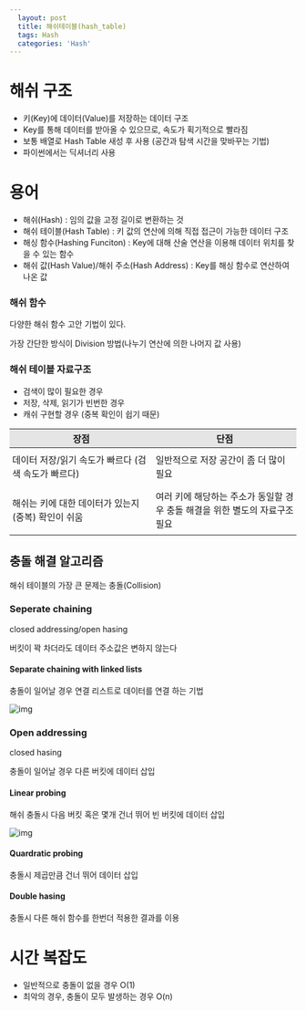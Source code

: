 ```yaml
---
  layout: post
  title: 해쉬테이블(hash_table)
  tags: Hash
  categories: 'Hash'
---
```




# 해쉬 구조

- 키(Key)에 데이터(Value)를 저장하는 데이터 구조
- Key를 통해 데이터를 받아올 수 있으므로, 속도가 획기적으로 빨라짐
- 보통 배열로 Hash Table 새성 후 사용 (공간과 탐색 시간을 맞바꾸는 기법)
- 파이썬에서는 딕셔너리 사용



# 용어

- 해쉬(Hash) : 임의 값을 고정 길이로 변환하는 것
- 해쉬 테이블(Hash Table) : 키 값의 연산에 의해 직접 접근이 가능한 데이터 구조
- 해싱 함수(Hashing Funciton) : Key에 대해 산술 연산을 이용해 데이터 위치를 찾을 수 있는 함수
- 해쉬 값(Hash Value)/해쉬 주소(Hash Address) : Key를 해싱 함수로 연산하여 나온 값



### 해쉬 함수

다양한 해쉬 함수 고안 기법이 있다.

가장 간단한 방식이 Division 방법(나누기 연산에 의한 나머지 값 사용)



### 해쉬 테이블 자료구조

- 검색이 많이 필요한 경우
- 저장, 삭제, 읽기가 빈번한 경우 
- 캐쉬 구현할 경우 (중복 확인이 쉽기 때문)



<table>
  <colgroup>
  	<col style="width: 50%">
    <col style="width: 50%">
  </colgroup>
  <thead>
  	<tr>
    	<th style="background: #e5e5e5">장점</th>
      <th style="background: #e5e5e5">단점</th>
    </tr>
  </thead>
  <tbody>
    <tr>
    	<td style="padding: .5em .3em; vertical-align:middle">데이터 저장/읽기 속도가 빠르다 (검색 속도가 빠르다)</td>
      <td style="padding: .5em .3em; vertical-align:middle">일반적으로 저장 공간이 좀 더 많이 필요</td>
    </tr>
    <tr>
    	<td style="padding: .5em .3em; vertical-align:middle">해쉬는 키에 대한 데이터가 있는지(중복) 확인이 쉬움</td>
      <td style="padding: .5em .3em; vertical-align:middle">여러 키에 해당하는 주소가 동일할 경우 충돌 해결을 위한 별도의 자료구조 필요</td>
    </tr>
  </tbody>
</table>



## 충돌 해결 알고리즘

해쉬 테이블의 가장 큰 문제는 충돌(Collision)

### Seperate chaining

closed addressing/open hasing

버킷이 꽉 차더라도 데이터 주소값은 변하지 않는다

#### Separate chaining with linked lists

충돌이 일어날 경우 연결 리스트로 데이터를 연결 하는 기법

![img](https://upload.wikimedia.org/wikipedia/commons/thumb/d/d0/Hash_table_5_0_1_1_1_1_1_LL.svg/450px-Hash_table_5_0_1_1_1_1_1_LL.svg.png)

### Open addressing

closed hasing

충돌이 일어날 경우 다른 버킷에 데이터 삽입

#### Linear probing

해쉬 충돌시 다음 버킷 혹은 몇개 건너 뛰어 빈 버킷에 데이터 삽입

![img](https://upload.wikimedia.org/wikipedia/commons/thumb/b/bf/Hash_table_5_0_1_1_1_1_0_SP.svg/380px-Hash_table_5_0_1_1_1_1_0_SP.svg.png)

#### Quardratic probing

충돌시 제곱만큼 건너 뛰어 데이터 삽입

#### Double hasing

충돌시 다른 해쉬 함수를 한번더 적용한 결과를 이용



#  시간 복잡도

- 일반적으로 충돌이 없을 경우 O(1)
- 최악의 경우, 충돌이 모두 발생하는 경우 O(n)